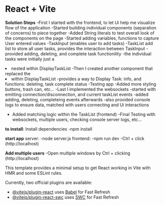 # React + Vite

**Solution Steps**
-First I started with the frontend, to let Ui help me visualize flow of the application
-Started building individual components (separation of concerns) to piece together
-Added String literals to test overall look of the components on the page
-Started adding variables, functions to capture User entered values
    -TaskInput (enables user to add tasks)
    -TaskList add list to store all user tasks, provides the interaction between TaskInput 
        -provided adding, deleting, and complete task functionility
        -the individual tasks were initially just a <li> nested within DisplayTaskList
-Then I created another component <Task> that replaced the <li> within DisplayTaskList 
    -provides a way to Display Task: info, and functions: deleting, task complete status
-Testing app
-Added more styling buttons, trash can, etc...
-Last I implemented the websockets
 -started with emitting connection/disconnection, and current taskList events
 -added adding, deleting, completeing events afterwards
    -also provided console logs to ensure data, matched with users connecting and Ui interactions
- Added matching logic within the TaskList (frontend)
-Final Testing with websockets, multiple users, checking console server logs, etc...


**to install**:
Install dependencies 
    -npm install

**start app**
server:
    -node server.js
frontend:
    -npm run dev
    -Ctrl + click (http://localhost)

**Add multiple users**
    -Open multiple windows by Ctrl + clicking (http://localhost)

This template provides a minimal setup to get React working in Vite with HMR and some ESLint rules.

Currently, two official plugins are available:

- [@vitejs/plugin-react](https://github.com/vitejs/vite-plugin-react/blob/main/packages/plugin-react/README.md) uses [Babel](https://babeljs.io/) for Fast Refresh
- [@vitejs/plugin-react-swc](https://github.com/vitejs/vite-plugin-react-swc) uses [SWC](https://swc.rs/) for Fast Refresh
